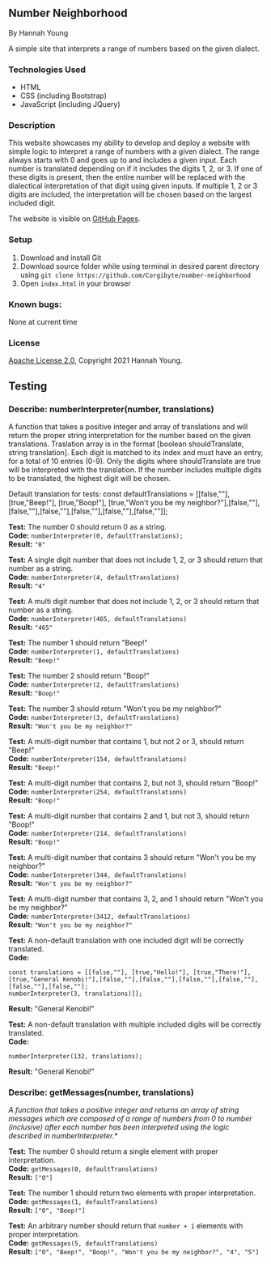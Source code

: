 ## Number Neighborhood

By Hannah Young

A simple site that interprets a range of numbers based on the given dialect. 

### Technologies Used
* HTML
* CSS (including Bootstrap)
* JavaScript (including JQuery)

### Description

This website showcases my ability to develop and deploy a website with simple logic to interpret a range of numbers with a given dialect. The range always starts with 0 and goes up to and includes a given input. Each number is translated depending on if it includes the digits 1, 2, or 3. If one of these digits is present, then the entire number will be replaced with the dialectical interpretation of that digit using given inputs. If multiple 1, 2 or 3 digits are included, the interpretation will be chosen based on the largest included digit.

The website is visible on [GitHub Pages](https://Corgibyte.github.io/number-neighborhood).

### Setup
1. Download and install Git
2. Download source folder while using terminal in desired parent directory using `git clone https://github.com/Corgibyte/number-neighborhood`
3. Open `index.html` in your browser

### Known bugs: 
None at current time

### License

[Apache License 2.0](https://github.com/Corgibyte/number-neighborhood/blob/main/LICENSE), Copyright 2021 Hannah Young.

## Testing

### Describe: numberInterpreter(number, translations)
A function that takes a positive integer and array of translations and will return the proper string interpretation for the number based on the given translations. Traslation array is in the format [boolean shouldTranslate, string translation]. Each digit is matched to its index and must have an entry, for a total of 10 entries (0-9). Only the digits where shouldTranslate are true will be interpreted with the translation. If the number includes multiple digits to be translated, the highest digit will be chosen.

Default translation for tests: 
    const defaultTranslations = [[false,""], [true,"Beep!"], [true,"Boop!"], [true,"Won't you be my neighbor?"],[false,""],[false,""],[false,""],[false,""],[false,""],[false,""]];

**Test:** The number 0 should return 0 as a string.  
**Code:** `numberInterpreter(0, defaultTranslations);`  
**Result:** `"0"`

**Test:** A single digit number that does not include 1, 2, or 3 should return that number as a string.  
**Code:** `numberInterpreter(4, defaultTranslations)`  
**Result:** `"4"`

**Test:** A multi digit number that does not include 1, 2, or 3 should return that number as a string.  
**Code:** `numberInterpreter(465, defaultTranslations)`  
**Result:** `"465"`

**Test:** The number 1 should return "Beep!"  
**Code:** `numberInterpreter(1, defaultTranslations)`  
**Result:** `"Beep!"`

**Test:** The number 2 should return "Boop!"  
**Code:** `numberInterpreter(2, defaultTranslations)`  
**Result:** `"Boop!"`

**Test:** The number 3 should return "Won't you be my neighbor?"  
**Code:** `numberInterpreter(3, defaultTranslations)`  
**Result:** `"Won't you be my neighbor?"`

**Test:** A multi-digit number that contains 1, but not 2 or 3, should return "Beep!"  
**Code:** `numberInterpreter(154, defaultTranslations)`  
**Result:** `"Beep!"`

**Test:** A multi-digit number that contains 2, but not 3, should return "Boop!"  
**Code:** `numberInterpreter(254, defaultTranslations)`  
**Result:** `"Boop!"`

**Test:** A multi-digit number that contains 2 and 1, but not 3, should return "Boop!"  
**Code:** `numberInterpreter(214, defaultTranslations)`  
**Result:** `"Boop!"`

**Test:** A multi-digit number that contains 3 should return "Won't you be my neighbor?"  
**Code:** `numberInterpreter(344, defaultTranslations)`  
**Result:** `"Won't you be my neighbor?"`

**Test:** A multi-digit number that contains 3, 2, and 1 should return "Won't you be my neighbor?"  
**Code:** `numberInterpreter(3412, defaultTranslations)`  
**Result:** `"Won't you be my neighbor?"`

**Test:** A non-default translation with one included digit will be correctly translated.  
**Code:**

    const translations = [[false,""], [true,"Hello!"], [true,"There!"], [true,"General Kenobi!"],[false,""],[false,""],[false,""],[false,""],[false,""],[false,""];
    numberInterpreter(3, translations)]];

**Result:** "General Kenobi!"

**Test:** A non-default translation with multiple included digits will be correctly translated.  
**Code:**

    numberInterpreter(132, translations);

**Result:** "General Kenobi!"

### Describe: getMessages(number, translations)
*A function that takes a positive integer and returns an array of string messages which are composed of a range of numbers from 0 to number (inclusive) after each number has been interpreted using the logic described in numberInterpreter.**

**Test:** The number 0 should return a single element with proper interpretation.  
**Code:** `getMessages(0, defaultTranslations)`  
**Result:** `["0"]`

**Test:** The number 1 should return two elements with proper interpretation.  
**Code:** `getMessages(1, defaultTranslations)`  
**Result:** `["0", "Beep!"]`

**Test:** An arbitrary number should return that `number + 1` elements with proper interpretation.  
**Code:** `getMessages(5, defaultTranslations)`  
**Result:** `["0", "Beep!", "Boop!", "Won't you be my neighbor?", "4", "5"]`